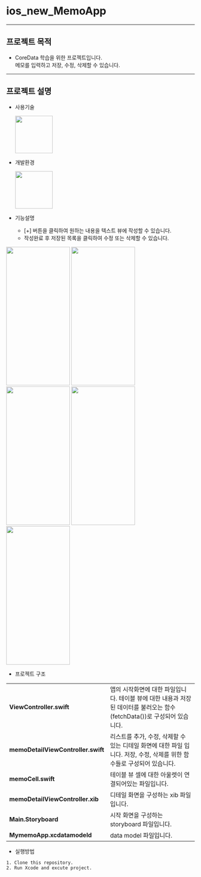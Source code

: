 # ios_new_MemoApp
---
## 프로젝트 목적
* CoreData 학습을 위한 프로젝트입니다.  
메모를 입력하고 저장, 수정, 삭제할 수 있습니다.
---
## 프로젝트 설명
* 사용기술


  <img src = "https://user-images.githubusercontent.com/82255206/221416181-33a9e911-05f4-424a-bbdb-f8530364e598.png" width="100" height="100"/>
  
* 개발환경


  <img src = "https://user-images.githubusercontent.com/82255206/221416207-0e80bf80-56a3-4911-99c2-9a04121bb8cb.png" width="100" height="100"/> 
 
* 기능설명
  - [+] 버튼을 클릭하여 원하는 내용을 텍스트 뷰에 작성할 수 있습니다. 
  - 작성완료 후 저장된 목록을 클릭하여 수정 또는 삭제할 수 있습니다.


<img src = "./img/img1.png" width="170" height="370"/> <img src = "./img/img2.png" width="170" height="370"/> <img src = "./img/img3.png" width="170" height="370"/> <img src = "./img/img4.png" width="170" height="370"/> <img src = "./img/img5.png" width="170" height="370"/>  

* 프로젝트 구조  

<table>
<tbody>

<tr>
    <td><b>ViewController.swift</b></td>
<td>앱의 시작화면에 대한 파일입니다. 테이블 뷰에 대한 내용과 저장된 데이터를 불러오는 함수(fetchData())로 구성되어 있습니다.</td>
</tr>

<tr>
    <td><b>memoDetailViewController.swift</b></td>
<td>리스트를 추가, 수정, 삭제할 수 있는 디테일 화면에 대한 파일 입니다. 저장, 수정, 삭제를 위한 함수들로 구성되어 있습니다. </td>
</tr>

<tr>
    <td><b>memoCell.swift</b></td>
<td>테이블 뷰 셀에 대한 아울렛이 연결되어있는 파일입니다.</td>
</tr>

<tr>
    <td><b>memoDetailViewController.xib</b></td>
<td>디테일 화면을 구성하는 xib 파일입니다.</td>
</tr>

<tr>
    <td><b>Main.Storyboard</b></td>
<td>시작 화면을 구성하는 storyboard 파일입니다.</td>
</tr>  

<tr>
    <td><b>MymemoApp.xcdatamodeld</b></td>
<td>data model 파일입니다.</td>
</tr>


</tbody>
</table>

* 실행방법  
```
1. Clone this repository.
2. Run Xcode and excute project.
```
